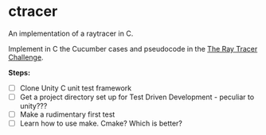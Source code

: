 # ctracer
An implementation of a raytracer in C.

Implement in C the Cucumber cases and pseudocode in the [The Ray Tracer Challenge](https://a.co/d/9NQqmzp).

**Steps:**
- [ ] Clone Unity C unit test framework
- [ ] Get a project directory set up for Test Driven Development - peculiar to unity???
- [ ] Make a rudimentary first test
- [ ] Learn how to use make. Cmake? Which is better?
